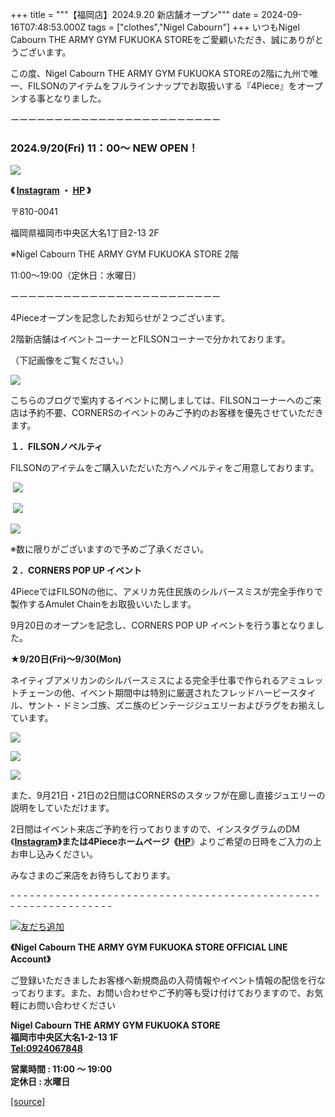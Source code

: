 +++
title = """【福岡店】2024.9.20 新店舗オープン"""
date = 2024-09-16T07:48:53.000Z
tags = ["clothes","Nigel Cabourn"]
+++
いつもNigel Cabourn THE ARMY GYM FUKUOKA STOREをご愛顧いただき、誠にありがとうございます。

この度、Nigel Cabourn THE ARMY GYM FUKUOKA STOREの2階に九州で唯一、FILSONのアイテムをフルラインナップでお取扱いする『4Piece』をオープンする事となりました。

ーーーーーーーーーーーーーーーーーーーーーーーー

### **2024.9/20(Fri) 11：00～ NEW OPEN！**

![](https://cdn.shopify.com/s/files/1/0094/9295/5196/files/4Piece__logo_fix_160x160.png?v=1726295038)

**《 [Instagram](https://www.instagram.com/4piece.fukuoka/) ・ [HP](https://4piece.jp/) 》**

〒810-0041

福岡県福岡市中央区大名1丁目2-13 2F

※Nigel Cabourn THE ARMY GYM FUKUOKA STORE 2階

11:00～19:00（定休日：水曜日）

ーーーーーーーーーーーーーーーーーーーーーーーー

4Pieceオープンを記念したお知らせが２つございます。

2階新店舗はイベントコーナーとFILSONコーナーで分かれております。

（下記画像をご覧ください。）

![](https://cdn.shopify.com/s/files/1/0094/9295/5196/files/IMG_0522_480x480.png?v=1726464352)

こちらのブログで案内するイベントに関しましては、FILSONコーナーへのご来店は予約不要、CORNERSのイベントのみご予約のお客様を優先させていただきます。

**１．FILSONノベルティ**

FILSONのアイテムをご購入いただいた方へノベルティをご用意しております。

 ![](https://cdn.shopify.com/s/files/1/0094/9295/5196/files/DSCF1575_480x480.jpg?v=1726297226)

 ![](https://cdn.shopify.com/s/files/1/0094/9295/5196/files/DSCF1588_480x480.jpg?v=1726297254)

![](https://cdn.shopify.com/s/files/1/0094/9295/5196/files/DSCF1625_480x480.jpg?v=1726373619)

※数に限りがございますので予めご了承ください。 

**２．CORNERS POP UP イベント**

4PieceではFILSONの他に、アメリカ先住民族のシルバースミスが完全手作りで製作するAmulet Chainをお取扱いいたします。

9月20日のオープンを記念し、CORNERS POP UP イベントを行う事となりました。

**★9/20日(Fri)～9/30(Mon)**

ネイティブアメリカンのシルバースミスによる完全手仕事で作られるアミュレットチェーンの他、イベント期間中は特別に厳選されたフレッドハービースタイル、サント・ドミンゴ族、ズニ族のビンテージジュエリーおよびラグをお揃えしています。

![](https://cdn.shopify.com/s/files/1/0094/9295/5196/files/DSCF1521_480x480.jpg?v=1726297375)

![](https://cdn.shopify.com/s/files/1/0094/9295/5196/files/DSCF1596_480x480.jpg?v=1726297371)

![](https://cdn.shopify.com/s/files/1/0094/9295/5196/files/DSCF1366_480x480.jpg?v=1726297375)

また、9月21日・21日の2日間はCORNERSのスタッフが在廊し直接ジュエリーの説明をしていただけます。

2日間はイベント来店ご予約を行っておりますので、インスタグラムのDM《**[Instagram](https://www.instagram.com/4piece.fukuoka/)》**または4Pieceホームページ《**[HP](https://4piece.jp/)**》よりご希望の日時をご入力の上お申し込みください。

みなさまのご来店をお待ちしております。

\- - - - - - - - - - - - - - - - - - - - - - - - - - - - - - - - - - - - \- - - - - - - - - - - - - - - - - - - - - - - - - - - -  

[![友だち追加](https://scdn.line-apps.com/n/line_add_friends/btn/ja.png)](https://lin.ee/E2AZ3kQ) 

**《Nigel Cabourn THE ARMY GYM FUKUOKA STORE OFFICIAL LINE Account》** 

ご登録いただきましたお客様へ新規商品の入荷情報やイベント情報の配信を行なっております。また、お問い合わせやご予約等も受け付けておりますので、お気軽にお問い合わせください

**Nigel Cabourn THE ARMY GYM FUKUOKA STORE**  
**福岡市中央区大名1-2-13 1F  
[Tel:0924067848](tel:0924067848)**

**営業時間 : 11:00 ～ 19:00  
定休日 : 水曜日**

[[source]](https://cabourn.jp/blogs/shop-info/fukuoka20240916)
